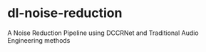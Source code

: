 # dl-noise-reduction
A Noise Reduction Pipeline using DCCRNet and Traditional Audio Engineering methods
